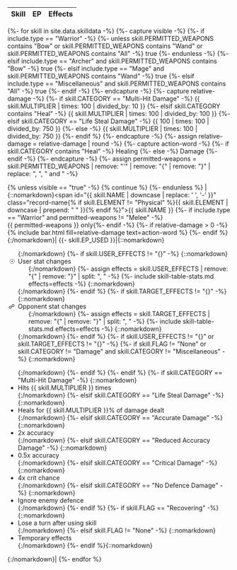 |Skill|EP|Effects|
|-|-|-|
{%- for skill in site.data.skilldata -%}
  {%- capture visible -%}
    {%- if include.type == "Warrior" -%}
      {%- unless skill.PERMITTED_WEAPONS contains "Bow" or skill.PERMITTED_WEAPONS contains "Wand" or skill.PERMITTED_WEAPONS contains "All" -%}
        true
      {%- endunless -%}
    {%- elsif include.type == "Archer" and skill.PERMITTED_WEAPONS contains "Bow" -%}
      true
    {%- elsif include.type == "Mage" and skill.PERMITTED_WEAPONS contains "Wand" -%}
      true
    {%- elsif include.type == "Miscellaneous" and skill.PERMITTED_WEAPONS contains "All" -%}
      true
    {%- endif -%}
  {%- endcapture -%}
  {%- capture relative-damage -%}
    {%- if skill.CATEGORY == "Multi-Hit Damage" -%}
      {{ skill.MULTIPLIER | times: 100 | divided_by: 10 }}
    {%- elsif skill.CATEGORY contains "Heal" -%}
      {{ skill.MULTIPLIER | times: 100 | divided_by: 100 }}
    {%- elsif skill.CATEGORY == "Life Steal Damage" -%}
      {{ 100 | times: 100 | divided_by: 750 }}
    {%- else -%}
      {{ skill.MULTIPLIER | times: 100 | divided_by: 750 }}
    {%- endif %}
  {%- endcapture -%}
  {%- assign relative-damage = relative-damage | round -%}
  {%- capture action-word -%}
    {%- if skill.CATEGORY contains "Heal" -%}
      Healing
    {%- else -%}
      Damage
    {%- endif -%}
  {%- endcapture -%}
  {%- assign permitted-weapons = skill.PERMITTED_WEAPONS | remove: "'" | remove: "{" | remove: "}" | replace: ", ", " and " -%}
  
  {% unless visible == "true" -%}
    {% continue %}
  {%- endunless %}
  |{::nomarkdown}<span id="{{ skill.NAME | downcase | replace: ' ', '-' }}" class="record-name{% if skill.ELEMENT != "Physical" %}{{ skill.ELEMENT | downcase | prepend: " " }}{% endif %}">{{ skill.NAME }}</span>
  {%- if include.type == "Warrior" and permitted-weapons != "Melee" -%}<br /><span class="bar-descriptor">{{ permitted-weapons }} only</span>{%- endif -%}
  {%- if relative-damage > 0 -%}
    {% include bar.html fill=relative-damage text=action-word %}
  {%- endif %}{:/nomarkdown}|
  {{- skill.EP_USED }}|{::nomarkdown}<ul>{:/nomarkdown}
  {%- if skill.USER_EFFECTS != "{}" -%}
    {::nomarkdown}<li style="list-style-type: '☉'; border-left: 1px solid var(--solarized-mono1); border-radius: 0.3em; padding-left: 0.5em; margin-left: -0.5em;">User stat changes<ul style="list-style-type: none;">{:/nomarkdown}
    {%- assign effects = skill.USER_EFFECTS | remove: "{" | remove: "}" | split: ", " -%}
    {%- include skill-table-stats.md effects=effects -%}
    {::nomarkdown}</ul></li>{:/nomarkdown}
  {%- endif %}
  {%- if skill.TARGET_EFFECTS != "{}" -%}
    {::nomarkdown}<li style="list-style-type: '☍'; border-left: 1px solid var(--solarized-mono1); border-radius: 0.3em; padding-left: 0.5em; margin-left: -0.5em;">Opponent stat changes<ul style="list-style-type: none;">{:/nomarkdown}
    {%- assign effects = skill.TARGET_EFFECTS | remove: "{" | remove: "}" | split: ", " -%}
    {%- include skill-table-stats.md effects=effects -%}
    {::nomarkdown}</ul></li>{:/nomarkdown}
  {%- endif %}
  {%- if skill.USER_EFFECTS != "{}" or skill.TARGET_EFFECTS != "{}" -%}
    {%- if skill.FLAG != "None" or skill.CATEGORY != "Damage" and skill.CATEGORY != "Miscellaneous" -%}
      {::nomarkdown}</ul><ul style="margin-top: 0.5em;">{:/nomarkdown}
    {%- endif %}
  {%- endif %}
  {%- if skill.CATEGORY == "Multi-Hit Damage" -%}
    {::nomarkdown}<li>Hits {{ skill.MULTIPLIER }} times</li>{:/nomarkdown}
  {%- elsif skill.CATEGORY == "Life Steal Damage" -%}
    {::nomarkdown}<li>Heals for {{ skill.MULTIPLIER }}% of damage dealt</li>{:/nomarkdown}
  {%- elsif skill.CATEGORY == "Accurate Damage" -%}
    {::nomarkdown}<li>2x accuracy</li>{:/nomarkdown}
  {%- elsif skill.CATEGORY == "Reduced Accuracy Damage" -%}
    {::nomarkdown}<li>0.5x accuracy</li>{:/nomarkdown}
  {%- elsif skill.CATEGORY == "Critical Damage" -%}
    {::nomarkdown}<li>4x crit chance</li>{:/nomarkdown}
  {%- elsif skill.CATEGORY == "No Defence Damage" -%}
    {::nomarkdown}<li>Ignore enemy defence</li>{:/nomarkdown}
  {%- endif %}
  {%- if skill.FLAG == "Recovering" -%}
    {::nomarkdown}<li>Lose a turn after using skill</li>{:/nomarkdown}
  {%- elsif skill.FLAG != "None" -%}
    {::nomarkdown}<li>Temporary effects</li>{:/nomarkdown}
  {%- endif %}{::nomarkdown}</ul>{:/nomarkdown}|
{%- endfor %}